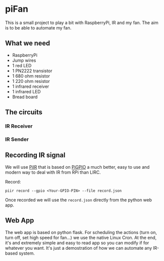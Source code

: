 # piFan
This is a small project to play a bit with RaspberryPi, IR and my fan.
The aim is to be able to automate my fan.

## What we need
- RaspberryPi
- Jump wires
- 1 red LED
- 1 PN2222 transistor
- 1 680 ohm resistor
- 1 220 ohm resistor
- 1 infrared receiver
- 1 infrared LED
- Bread board

## The circuits

### IR Receiver

### IR Sender

## Recording IR signal
We will use [PiIR](https://github.com/ts1/PiIR) that is based on [PiGPIO](http://abyz.me.uk/rpi/pigpio/) a much better, easy to use and modern way to deal with IR from RPi than LIRC.

Record:
```
piir record --gpio <Your-GPIO-PIN> --file record.json
```
Once recorded we will use the `record.json` directly from the python web app.

## Web App
The web app is based on python flask. For scheduling the actions (turn on, turn off, set high speed for fan...) we use the native Linux Cron.
At the end, it's and extremely simple and easy to read app so you can modify if for whatever you want. It's just a demostration of how we can automate any IR-based system.